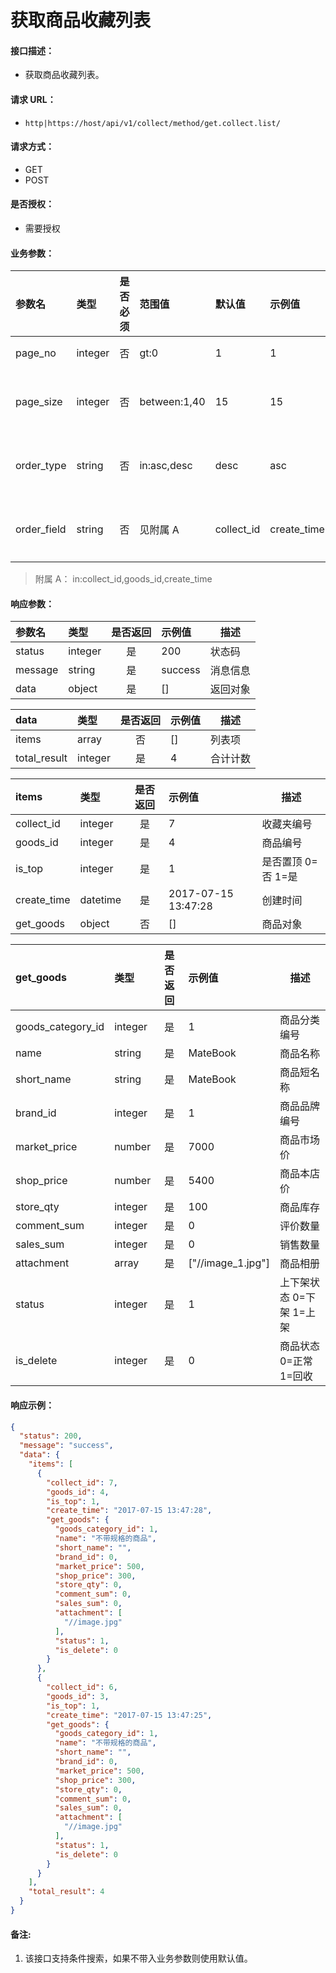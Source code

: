 # 获取商品收藏列表

#### 接口描述：
- 获取商品收藏列表。

#### 请求 URL：
- `http|https://host/api/v1/collect/method/get.collect.list/`

#### 请求方式：
- GET
- POST

#### 是否授权：
- 需要授权

#### 业务参数：
|参数名|类型|是否必须|范围值|默认值|示例值|描述|
|:----|:---|:---:|:-----|:-----|:-----|-----|
|page_no |integer |否 |gt:0 |1 |1 |页码 |
|page_size |integer |否 |between:1,40 |15 |15 |每页数量 |
|order_type |string |否 |in:asc,desc |desc |asc |排序方式 |
|order_field |string |否 |见附属 A |collect_id |create_time |排序字段 |

> 附属 A：
in:collect_id,goods_id,create_time

#### 响应参数：
|参数名|类型|是否返回|示例值|描述|
|:-----|:-----|:---:|:-----|-----|
|status |integer |是 |200 |状态码 |
|message |string |是 |success |消息信息 |
|data |object |是 |[] |返回对象 |

|data|类型|是否返回|示例值|描述|
|:-----|:-----|:---:|:-----|-----|
|items |array |否 |[] |列表项 |
|total_result |integer |是 |4 |合计计数 |

|items|类型|是否返回|示例值|描述|
|:-----|:-----|:---:|:-----|-----|
|collect_id |integer |是 |7 |收藏夹编号 |
|goods_id |integer |是 |4 |商品编号 |
|is_top |integer |是 |1 |是否置顶 0=否 1=是 |
|create_time |datetime |是 |2017-07-15 13:47:28 |创建时间 |
|get_goods |object |否 |[] |商品对象 |

|get_goods|类型|是否返回|示例值|描述|
|:-----|:-----|:---:|:-----|-----|
|goods_category_id|integer |是 |1 |商品分类编号 |
|name|string |是 |MateBook|商品名称 |
|short_name|string |是 |MateBook|商品短名称 |
|brand_id|integer |是 |1 |商品品牌编号 |
|market_price|number |是 |7000 |商品市场价 |
|shop_price|number |是 |5400 |商品本店价 |
|store_qty |integer |是 |100 |商品库存 |
|comment_sum|integer |是 |0 |评价数量 |
|sales_sum|integer |是 |0 |销售数量 |
|attachment|array |是 |[&#34;//image_1.jpg&#34;] |商品相册 |
|status|integer |是 |1 |上下架状态 0=下架 1=上架 |
|is_delete|integer |是 |0 |商品状态 0=正常 1=回收 |

#### 响应示例：
```json
{
  "status": 200,
  "message": "success",
  "data": {
    "items": [
      {
        "collect_id": 7,
        "goods_id": 4,
        "is_top": 1,
        "create_time": "2017-07-15 13:47:28",
        "get_goods": {
          "goods_category_id": 1,
          "name": "不带规格的商品",
          "short_name": "",
          "brand_id": 0,
          "market_price": 500,
          "shop_price": 300,
          "store_qty": 0,
          "comment_sum": 0,
          "sales_sum": 0,
          "attachment": [
            "//image.jpg"
          ],
          "status": 1,
          "is_delete": 0
        }
      },
      {
        "collect_id": 6,
        "goods_id": 3,
        "is_top": 1,
        "create_time": "2017-07-15 13:47:25",
        "get_goods": {
          "goods_category_id": 1,
          "name": "不带规格的商品",
          "short_name": "",
          "brand_id": 0,
          "market_price": 500,
          "shop_price": 300,
          "store_qty": 0,
          "comment_sum": 0,
          "sales_sum": 0,
          "attachment": [
            "//image.jpg"
          ],
          "status": 1,
          "is_delete": 0
        }
      }
    ],
    "total_result": 4
  }
}
```

#### 备注:
1. 该接口支持条件搜索，如果不带入业务参数则使用默认值。